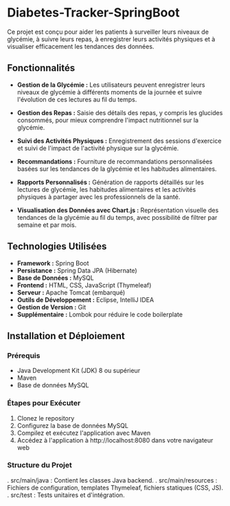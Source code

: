 # Diabetes-Tracker-SpringBoot

Ce projet est conçu pour aider les patients à surveiller leurs niveaux de glycémie, à suivre leurs repas, à enregistrer leurs activités physiques et à visualiser efficacement les tendances des données.

## Fonctionnalités

- **Gestion de la Glycémie :** Les utilisateurs peuvent enregistrer leurs niveaux de glycémie à différents moments de la journée et suivre l'évolution de ces lectures au fil du temps.

- **Gestion des Repas :** Saisie des détails des repas, y compris les glucides consommés, pour mieux comprendre l'impact nutritionnel sur la glycémie.

- **Suivi des Activités Physiques :** Enregistrement des sessions d'exercice et suivi de l'impact de l'activité physique sur la glycémie.

- **Recommandations :** Fourniture de recommandations personnalisées basées sur les tendances de la glycémie et les habitudes alimentaires.

- **Rapports Personnalisés :** Génération de rapports détaillés sur les lectures de glycémie, les habitudes alimentaires et les activités physiques à partager avec les professionnels de la santé.

- **Visualisation des Données avec Chart.js :** Représentation visuelle des tendances de la glycémie au fil du temps, avec possibilité de filtrer par semaine et par mois.

## Technologies Utilisées

- **Framework :** Spring Boot
- **Persistance :** Spring Data JPA (Hibernate)
- **Base de Données :** MySQL
- **Frontend :** HTML, CSS, JavaScript (Thymeleaf)
- **Serveur :** Apache Tomcat (embarqué)
- **Outils de Développement :** Eclipse, IntelliJ IDEA
- **Gestion de Version :** Git
- **Supplémentaire :** Lombok pour réduire le code boilerplate

## Installation et Déploiement

### Prérequis

- Java Development Kit (JDK) 8 ou supérieur
- Maven
- Base de données MySQL

### Étapes pour Exécuter

1. Clonez le repository 
2. Configurez la base de données MySQL
3. Compilez et exécutez l'application avec Maven
4. Accédez à l'application à http://localhost:8080 dans votre navigateur web

   
 ### Structure du Projet
. src/main/java : Contient les classes Java backend. 
. src/main/resources : Fichiers de configuration, templates Thymeleaf, fichiers statiques (CSS, JS).
. src/test : Tests unitaires et d'intégration.

